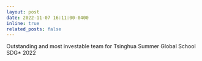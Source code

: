 ```yaml
---
layout: post
date: 2022-11-07 16:11:00-0400
inline: true
related_posts: false
---
```


Outstanding and most investable team for Tsinghua Summer Global School SDG* 2022